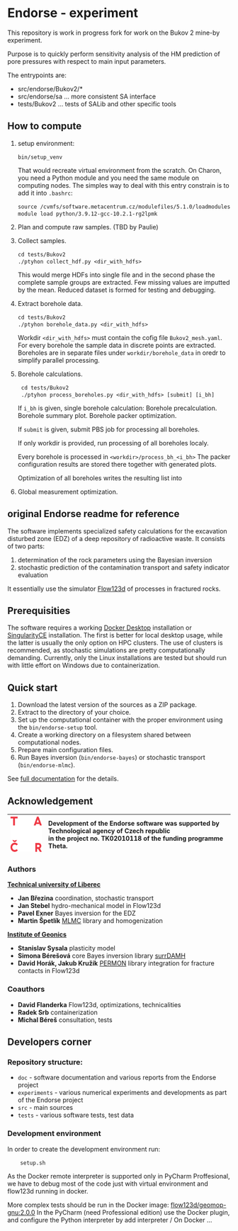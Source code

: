 # Endorse - experiment

This repository is work in progress fork for
work on the Bukov 2 mine-by experiment.

Purpose is to quickly perform sensitivity analysis
of the HM prediction of pore pressures with respect to 
main input parameters.

The entrypoints are:
- src/endorse/Bukov2/*
- src/endorse/sa ... more consistent SA interface
- tests/Bukov2 ... tests of SALib and other specific tools

## How to compute
1. setup environment:
    ```
    bin/setup_venv
    ```
    That would recreate virtual environment from the scratch.
    On Charon, you need a Python module and you need the same module 
    on computing nodes. The simples way to deal with this entry constrain is to  
    add it into `.bashrc`:
    ```
    source /cvmfs/software.metacentrum.cz/modulefiles/5.1.0/loadmodules
    module load python/3.9.12-gcc-10.2.1-rg2lpmk
    ```

2. Plan and compute raw samples. (TBD by Paulie)
3. Collect samples. 
    ```
    cd tests/Bukov2
    ./ptyhon collect_hdf.py <dir_with_hdfs>
    ```
    This would merge HDFs into single file and in the second phase 
    the complete sample groups are extracted. Few missing values are imputted 
    by the mean. Reduced dataset is formed for testing and debugging.
4. Extract borehole data.
    ```
    cd tests/Bukov2
    ./ptyhon borehole_data.py <dir_with_hdfs>
    ```
    Workdir `<dir_with_hdfs>` must contain the cofig file `Bukov2_mesh.yaml`.
    For every borehole the sample data in discrete points are extracted. 
    Boreholes are in separate files under `workdir/borehole_data` in oredr to 
    simplify parallel processing.  

5. Borehole calculations.
   ```
    cd tests/Bukov2
    ./ptyhon process_boreholes.py <dir_with_hdfs> [submit] [i_bh]
   ```
   If `i_bh` is given, single borehole calculation:
   Borehole precalculation. 
   Borehole summary plot.
   Borehole packer optimization.
   
   If `submit` is given, submit PBS job for processing all boreholes.
   
   If only workdir is provided, run processing of all boreholes localy.
   
   Every borehole is processed in `<workdir>/process_bh_<i_bh>`
   The packer configuration results are stored there together with generated plots.

   Optimization of all boreholes writes the resulting list into 
6. Global measurement optimization.
## original Endorse readme for reference

The software implements specialized safety calculations for the excavation disturbed zone (EDZ)
of a deep repository of radioactive waste. It consists of two parts: 
1. determination of the rock parameters using the Bayesian inversion
2. stochastic prediction of the contamination transport and safety indicator evaluation

It essentially use the simulator [Flow123d](https://flow123d.github.io/) of processes in fractured rocks.

## Prerequisities

The software requires a working [Docker Desktop](https://www.docker.com/) 
installation or [SingularityCE](https://docs.sylabs.io/guides/latest/user-guide/quick_start.html) installation.
The first is better for local desktop usage, while the latter is usually the only option on HPC clusters. 
The use of clusters is recommended, as stochastic simulations are pretty computationally demanding. 
Currently, only the Linux installations are tested but should run 
with little effort on Windows due to containerization.


## Quick start

1. Download the latest version of the sources as a ZIP package.
2. Extract to the directory of your choice.
3. Set up the computational container with the proper environment using the `bin/endorse-setup` tool.
3. Create a working directory on a filesystem shared between computational nodes.
4. Prepare main configuration files.
5. Run Bayes inversion (`bin/endorse-bayes`) or stochastic transport (`bin/endorse-mlmc`).

See [full documentation](doc/main.md) for the details.


## Acknowledgement


| <img src="./doc/logo_TACR_zakl.png" alt="TACR logo" height="80px"> |Development of the Endorse software was supported by <br> Technological agency of Czech republic <br>in the project no. TK02010118 of the funding programme Theta.|
|:---:|:---|
### Authors

**[Technical university of Liberec](www.tul.cz)**

- **Jan Březina** coordination, stochastic transport
- **Jan Stebel** hydro-mechanical model in Flow123d
- **Pavel Exner** Bayes inversion for the EDZ
- **Martin Špetlík** [MLMC](https://pypi.org/project/mlmc/) library and homogenization

**[Institute of Geonics](https://www.ugn.cas.cz/?l=en&p=home)**

- **Stanislav Sysala** plasticity model
- **Simona Bérešová** core Bayes inversion library [surrDAMH](https://github.com/dom0015/surrDAMH)
- **David Horák, Jakub Kružík** [PERMON](http://permon.vsb.cz/) library integration for fracture contacts in Flow123d

### Coauthors
- **David Flanderka** Flow123d, optimizations, technicalities 
- **Radek Srb** containerization
- **Michal Béreš** consultation, tests

## Developers corner


### Repository structure:

- `doc` - software documentation and various reports from the Endorse project
- `experiments` - various numerical experiments and developments as part of the Endorse project
- `src` - main sources
- `tests` - various software tests, test data



### Development environment
In order to create the development environment run:

        setup.sh
        
As the Docker remote interpreter is supported only in PyCharm Proffesional, we have to debug most of the code just with
virtual environment and flow123d running in docker.
        
More complex tests should be run in the Docker image: [flow123d/geomop-gnu:2.0.0](https://hub.docker.com/repository/docker/flow123d/geomop-gnu)
In the PyCharm (need Professional edition) use the Docker plugin, and configure the Python interpreter by add interpreter / On Docker ...

